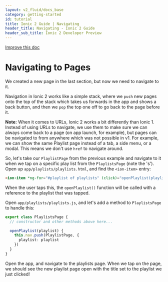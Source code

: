 ```yaml
---
layout: v2_fluid/docs_base
category: getting-started
id: tutorial
title: Ionic 2 Guide | Navigating
header_title: Navigating - Ionic 2 Guide
header_sub_title: Ionic 2 Developer Preview
---
```

<div class="improve-docs">
  <a href='https://github.com/driftyco/ionic-site/edit/ionic2/docs/v2/getting-started/navigating/index.md'>
    Improve this doc
  </a>
</div>

<h1 class="title">Navigating to Pages</h1>


We created a new page in the last section, but now we need to navigate to it.

Navigation in Ionic 2 works like a simple stack, where we `push` new pages onto the
top of the stack which takes us forwards in the app and shows a back button,
and then we `pop` the top one off to go back to the page before it.

<strong>Note:</strong> When it comes to URLs, Ionic 2 works a bit differently than Ionic 1. Instead of using URLs to navigate, we use them to make sure we can always come back to a page (on app launch, for example), but pages can be navigated to from anywhere which was not possible in v1. For example, we can show the same Playlist page instead of a tab, a side menu, or a modal. This means we don't use `href` to navigate around.

So, let's take our `PlaylistPage` from the previous example and navigate to it when we tap on a specific play list from the `PlaylistsPage` (note the 's'). Open up `app/playlists/playlists.html`, and find the `<ion-item>` entry:

```html
<ion-item *ng-for="#playlist of playlists" (click)="openPlaylist(playlist)">{{playlist.title}}</ion-item>
```

When the user taps this, the `openPlaylist()` function will be called with a reference to the playlist that was tapped.

Open `app/playlists/playlists.js`, and let's add a method to `PlaylistsPage` to handle this:

```ts
export class PlaylistsPage {
  // constructor and other methods above here...

  openPlaylist(playlist) {
    this.nav.push(PlaylistPage, {
      playlist: playlist
    })
  }
}
```

Open the app, and navigate to the playlists page. When we tap on the page, we should see the new playlist page open with the title set to the playlist we just clicked!

